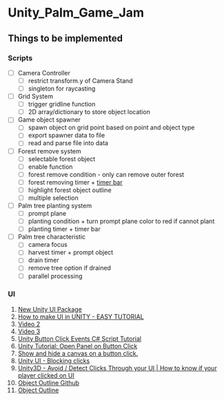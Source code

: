 # Unity_Palm_Game_Jam
## Things to be implemented
### Scripts
- [ ] Camera Controller
  - [ ] restrict transform.y of Camera Stand
  - [ ] singleton for raycasting
- [ ] Grid System
  - [ ] trigger gridline function
  - [ ] 2D array/dictionary to store object location
- [ ] Game object spawner
  - [ ] spawn object on grid point based on point and object type
  - [ ] export spawner data to file
  - [ ] read and parse file into data
- [ ] Forest remove system
  - [ ] selectable forest object
  - [ ] enable function
  - [ ] forest remove condition - only can remove outer forest
  - [ ] forest removing timer + [timer bar](https://www.programmersought.com/article/98263894475/)
  - [ ] highlight forest object outline
  - [ ] multiple selection
- [ ] Palm tree planting system
  - [ ] prompt plane
  - [ ] planting condition + turn prompt plane color to red if cannot plant
  - [ ] planting timer + timer bar
- [ ] Palm tree characteristic
  - [ ] camera focus
  - [ ] harvest timer + prompt object
  - [ ] drain timer
  - [ ] remove tree option if drained
  - [ ] parallel processing

### UI
1. [New Unity UI Package](https://docs.unity3d.com/Packages/com.unity.ugui@1.0/manual/index.html)
2. [How to make UI in UNITY - EASY TUTORIAL](https://www.youtube.com/watch?v=_RIsfVOqTaE)
3. [Video 2](https://www.youtube.com/watch?v=VHFJgQraVUs)
4. [Video 3](https://www.youtube.com/watch?v=Ad-Q9hYCnCg)
5. [Unity Button Click Events C# Script Tutorial](https://www.youtube.com/watch?v=kdkrjCF0KCo)
6. [Unity Tutorial: Open Panel on Button Click](https://www.youtube.com/watch?v=LziIlLB2Kt4)
7. [Show and hide a canvas on a button click.](https://answers.unity.com/questions/1120426/show-and-hide-a-canvas-on-a-button-click.html)
8. [Unity UI - Blocking clicks](https://www.youtube.com/watch?v=EVZiv7DLU6E&app=desktop)
9. [Unity3D - Avoid / Detect Clicks Through your UI | How to know if your player clicked on UI](https://www.youtube.com/watch?v=rATAnkClkWU)
10. [Object Outline Github](https://github.com/Shrimpey/UltimateOutline)
11. [Object Outline](https://www.youtube.com/watch?v=00qMZlacZQo)